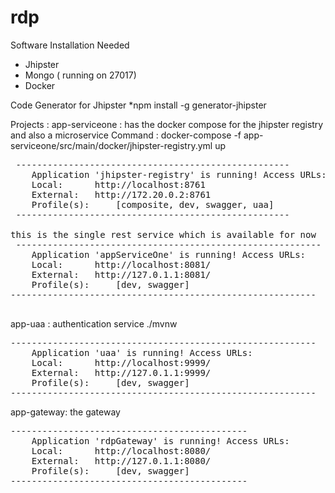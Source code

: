# rdp


Software Installation Needed
* Jhipster 
* Mongo ( running on 27017)
* Docker

Code Generator for Jhipster
*npm install -g generator-jhipster


Projects : 
 app-serviceone : has the docker compose for the jhipster registry and also a microservice
 Command :        docker-compose -f app-serviceone/src/main/docker/jhipster-registry.yml  up
<pre>
 ----------------------------------------------------
 	Application 'jhipster-registry' is running! Access URLs:
 	Local: 		http://localhost:8761
 	External: 	http://172.20.0.2:8761
 	Profile(s): 	[composite, dev, swagger, uaa]
 ----------------------------------------------------

this is the single rest service which is available for now
 ----------------------------------------------------------
	Application 'appServiceOne' is running! Access URLs:
	Local: 		http://localhost:8081/
	External: 	http://127.0.1.1:8081/
	Profile(s): 	[dev, swagger]
----------------------------------------------------------

</pre>

app-uaa : authentication service 
./mvnw
<pre>
----------------------------------------------------------
	Application 'uaa' is running! Access URLs:
	Local: 		http://localhost:9999/
	External: 	http://127.0.1.1:9999/
	Profile(s): 	[dev, swagger]
----------------------------------------------------------
</pre>

app-gateway:     the gateway 
<pre>
---------------------------------------------
	Application 'rdpGateway' is running! Access URLs:
	Local: 		http://localhost:8080/
	External: 	http://127.0.1.1:8080/
	Profile(s): 	[dev, swagger]
---------------------------------------------
</pre>


